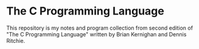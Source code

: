 # The C Programming Language

This repository is my notes and program collection from second edition of "The C Programming Language" written by Brian Kernighan and Dennis Ritchie. 
